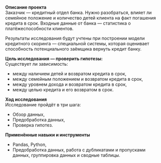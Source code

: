 **Описание проекта**<br>
Заказчик — кредитный отдел банка. Нужно разобраться, влияет ли семейное положение и количество детей клиента на факт погашения кредита в срок. Входные данные от банка — статистика о платёжеспособности клиентов.

Результаты исследования будут учтены при построении модели кредитного скоринга — специальной системы, которая оценивает способность потенциального заёмщика вернуть кредит банку.

**Цель исследования — проверить гипотезы:**<br>
Существует ли зависимость:

 - между наличием детей и возвратом кредита в срок,
 - между семейным положением и возвратом кредита в срок,
 - между уровнем дохода и возвратом кредита в срок,
 - между целью кредита и его возвратом в срок.


**Ход исследования**<br> 
Исследование пройдёт в три шага:

 - Обзор данных,
 - Предобработка данных,
 - Проверка гипотез.

**Применённые навыки и инструменты**
 - Pandas, Python,
 - Предобработка данных, работа с дубликатами и пропусками данных, группировка данных и сводные таблицы.

